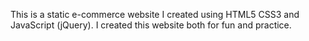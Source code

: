 This is a static e-commerce website I created using HTML5 CSS3 and JavaScript (jQuery).
I created this website both for fun and practice.
